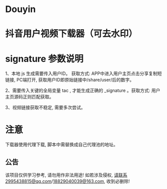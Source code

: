 # Douyin
抖音用户视频下载器（可去水印）
======================

# signature 参数说明

1、本地 js 生成需要传入用户ID。 获取方式: APP中进入用户主页点击分享复制短链接, PC端打开, 获取用户ID即原始链接中/share/user/后的数字。

2、需要传入关键的全局变量 tac , 才能生成正确的 _signature 。获取方式: 用户主页源码正则匹配获取。

3、视频链接获取不稳定, 需要多次尝试。

# 注意

下载器使用代理下载, 脚本中需替换成自己代理池的地址。

公告
--------

该项目仅供学习参考, 请勿用作非法用途! 如若涉及侵权, 请联系2995438815@qq.com/18829040039@163.com, 收到必删除! 

